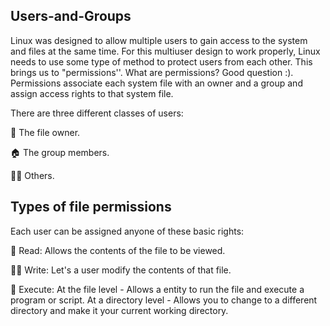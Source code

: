 ## Users-and-Groups

Linux was designed to allow multiple users to gain access to the system and files at the same time. For this multiuser design to work properly, Linux needs to use some type of method to protect users from each other. This brings us to "permissions''. What are permissions? Good question :). Permissions associate each system file with an owner and a group and assign access rights to that system file.

There are three different classes of users:

🥸 The file owner.

🏠 The group members.

🧍🏾 Others.

## Types of file permissions

Each user can be assigned anyone of these basic rights:

📖 Read: Allows the contents of the file to be viewed. 

✍🏾 Write: Let's a user modify the contents of that file. 

🔫 Execute: At the file level - Allows a entity to run the file and execute a program or script. At a directory level -  Allows you to change to a different directory and make it your current working directory. 


